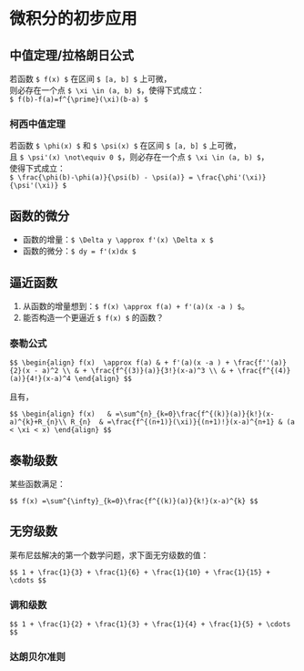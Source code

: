 # 微积分的初步应用

		
## 中值定理/拉格朗日公式

若函数 `$ f(x) $` 在区间 `$ [a, b] $` 上可微，  
则必存在一个点 `$ \xi \in (a, b) $`，使得下式成立：  
`$ f(b)-f(a)=f^{\prime}(\xi)(b-a) $`

	
### 柯西中值定理

若函数 `$ \phi(x) $` 和 `$ \psi(x) $` 在区间 `$ [a, b] $` 上可微，  
且 `$ \psi'(x) \not\equiv 0 $`，则必存在一个点 `$ \xi \in (a, b) $`，  
使得下式成立：  
`$ \frac{\phi(b)-\phi(a)}{\psi(b) - \psi(a)} = \frac{\phi'(\xi)}{\psi'(\xi)} $`

		
## 函数的微分

- 函数的增量：`$ \Delta y \approx f'(x) \Delta x $`
- 函数的微分：`$ dy = f'(x)dx $`

		
## 逼近函数

1. 从函数的增量想到：`$ f(x) \approx f(a) + f'(a)(x -a ) $`。
1. 能否构造一个更逼近 `$ f(x) $` 的函数？

	
### 泰勒公式

`$$
\begin{align}
    f(x)  \approx f(a) & + f'(a)(x -a ) + \frac{f''(a)}{2}(x - a)^2 \\
                       & + \frac{f^{(3)}(a)}{3!}(x-a)^3 \\
                       & + \frac{f^{(4)}(a)}{4!}(x-a)^4
\end{align}
$$`

且有，

`$$
\begin{align}
    f(x)   & =\sum^{n}_{k=0}\frac{f^{(k)}(a)}{k!}(x-a)^{k}+R_{n}\\
    R_{n}  & =\frac{f^{(n+1)}(\xi)}{(n+1)!}(x-a)^{n+1} & (a < \xi < x)
\end{align}
$$`

		
## 泰勒级数

某些函数满足：

`$$
f(x) =\sum^{\infty}_{k=0}\frac{f^{(k)}(a)}{k!}(x-a)^{k}
$$`

		
## 无穷级数

莱布尼兹解决的第一个数学问题，求下面无穷级数的值：

`$$
1 + \frac{1}{3} + \frac{1}{6} + \frac{1}{10} + \frac{1}{15} + \cdots
$$`

	
### 调和级数

`$$
1 + \frac{1}{2} + \frac{1}{3} + \frac{1}{4} + \frac{1}{5} + \cdots
$$`

	
### 达朗贝尔准则

